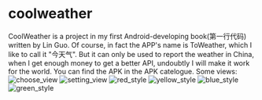 # coolweather
CoolWeather is a project in my first Android-developing book(第一行代码) written by Lin Guo.
Of course, in fact the APP's name is ToWeather, which I like to call it "今天气".
But it can only be used to report the weather in China, when I get enough money to get a better API, undoubtly I will make it work for the world.
You can find the APK in the APK catelogue.
Some views:
![choose_view](https://cloud.githubusercontent.com/assets/7379793/9829580/8a8dba38-593c-11e5-8f76-bbfbf8aa641f.png)
![setting_view](https://cloud.githubusercontent.com/assets/7379793/9829583/aaa3e1a8-593c-11e5-9b13-3765b5f56ae7.png)
![red_style](https://cloud.githubusercontent.com/assets/7379793/9829584/b07af7a6-593c-11e5-81e0-eb418aa07934.png)
![yellow_style](https://cloud.githubusercontent.com/assets/7379793/9829586/b48be8be-593c-11e5-9875-521324cf7837.png)
![blue_style](https://cloud.githubusercontent.com/assets/7379793/9829587/be2f5676-593c-11e5-916e-8baa0072a73f.png)
![green_style](https://cloud.githubusercontent.com/assets/7379793/9829589/c580180c-593c-11e5-9c6a-142b31e7f199.png)
